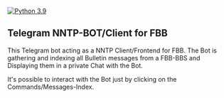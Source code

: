 [![Python 3.9](https://img.shields.io/badge/python-3.9-blue.svg)](https://www.python.org/downloads/release/python-390/)
## Telegram NNTP-BOT/Client for FBB

This Telegram bot acting as a NNTP Client/Frontend for FBB.
The Bot is gathering and indexing all Bulletin messages from a FBB-BBS
and Displaying them in a private Chat with the Bot.

It's possible to interact with the Bot just by clicking on the Commands/Messages-Index.

